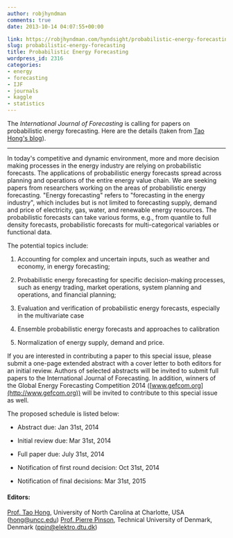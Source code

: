 ```yaml
---
author: robjhyndman
comments: true
date: 2013-10-14 04:07:55+00:00

link: https://robjhyndman.com/hyndsight/probabilistic-energy-forecasting/
slug: probabilistic-energy-forecasting
title: Probabilistic Energy Forecasting
wordpress_id: 2316
categories:
- energy
- forecasting
- IJF
- journals
- kaggle
- statistics
---
```


The _International Journal of Forecasting_ is calling for papers on probabilistic energy forecasting. Here are the details (taken from [Tao Hong's blog](http://drhongtao.blogspot.com.au/2013/10/probabilistic-energy-forecasting.html)).<!-- more -->



* * *



In today's competitive and dynamic environment, more and more decision making processes in the energy industry are relying on probabilistic forecasts. The applications of probabilistic energy forecasts spread across planning and operations of the entire energy value chain. We are seeking papers from researchers working on the areas of probabilistic energy forecasting. "Energy forecasting" refers to "forecasting in the energy industry", which includes but is not limited to forecasting supply, demand and price of electricity, gas, water, and renewable energy resources. The probabilistic forecasts can take various forms, e.g., from quantile to full density forecasts, probabilistic forecasts for multi-categorical variables or functional data.

The potential topics include:




    
  1. Accounting for complex and uncertain inputs, such as weather and economy, in energy forecasting;

    
  2. Probabilistic energy forecasting for specific decision-making processes, such as energy trading, market operations, system planning and operations, and financial planning;

    
  3. Evaluation and verification of probabilistic energy forecasts, especially in the multivariate case

    
  4. Ensemble probabilistic energy forecasts and approaches to calibration

    
  5. Normalization of energy supply, demand and price.



If you are interested in contributing a paper to this special issue, please submit a one-page extended abstract with a cover letter to both editors for an initial review. Authors of selected abstracts will be invited to submit full papers to the International Journal of Forecasting. In addition, winners of the Global Energy Forecasting Competition 2014 ([www.gefcom.org](http://www.gefcom.org)) will be invited to contribute to this special issue as well.

The proposed schedule is listed below:




    
  * Abstract due: Jan 31st, 2014

    
  * Initial review due: Mar 31st, 2014

    
  * Full paper due: July 31st, 2014

    
  * Notification of first round decision: Oct 31st, 2014

    
  * Notification of final decisions: Mar 31st, 2015





#### Editors:



[Prof. Tao Hong](https://sites.google.com/site/hongtao01/), University of North Carolina at Charlotte, USA ([hong@uncc.edu](mailto:hong@uncc.edu))
[Prof. Pierre Pinson](http://pierrepinson.com/), Technical University of Denmark, Denmark ([ppin@elektro.dtu.dk](mailto:ppin@elektro.dtu.dk))
